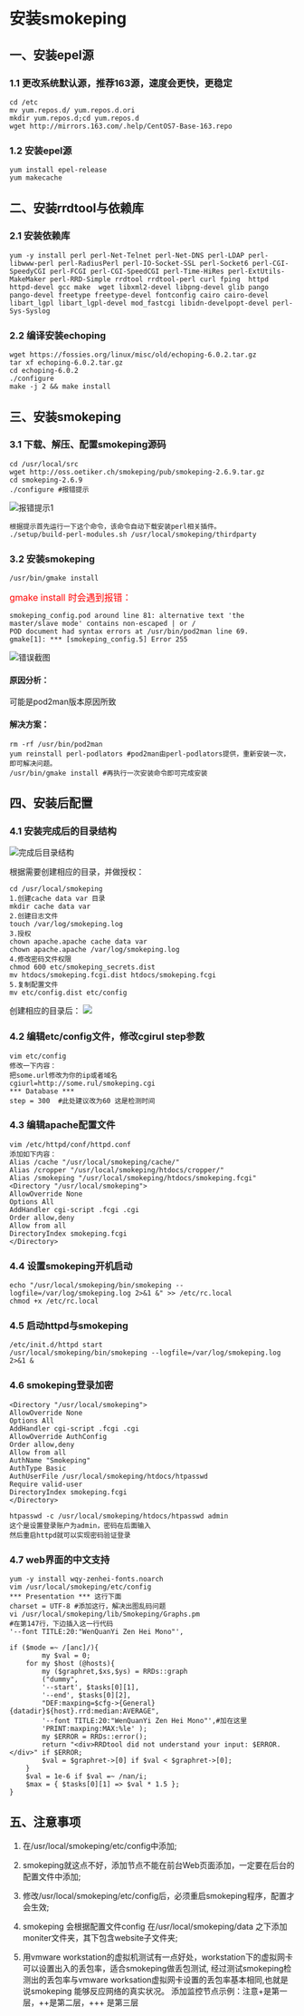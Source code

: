 # 安装smokeping


## 一、安装epel源
### 1.1	更改系统默认源，推荐163源，速度会更快，更稳定
	cd /etc
	mv yum.repos.d/ yum.repos.d.ori
	mkdir yum.repos.d;cd yum.repos.d
	wget http://mirrors.163.com/.help/CentOS7-Base-163.repo

### 1.2 安装epel源
	yum install epel-release
	yum makecache

## 二、安装rrdtool与依赖库
### 2.1 安装依赖库
	yum -y install perl perl-Net-Telnet perl-Net-DNS perl-LDAP perl-libwww-perl perl-RadiusPerl perl-IO-Socket-SSL perl-Socket6 perl-CGI-SpeedyCGI perl-FCGI perl-CGI-SpeedCGI perl-Time-HiRes perl-ExtUtils-MakeMaker perl-RRD-Simple rrdtool rrdtool-perl curl fping  httpd httpd-devel gcc make  wget libxml2-devel libpng-devel glib pango pango-devel freetype freetype-devel fontconfig cairo cairo-devel libart_lgpl libart_lgpl-devel mod_fastcgi libidn-develpopt-devel perl-Sys-Syslog
### 2.2 编译安装echoping

	wget https://fossies.org/linux/misc/old/echoping-6.0.2.tar.gz
	tar xf echoping-6.0.2.tar.gz
	cd echoping-6.0.2
	./configure
	make -j 2 && make install 

## 三、安装smokeping

### 3.1 下载、解压、配置smokeping源码
	cd /usr/local/src
	wget http://oss.oetiker.ch/smokeping/pub/smokeping-2.6.9.tar.gz
	cd smokeping-2.6.9
	./configure #报错提示
![报错提示1](https://i.imgur.com/eB5ex1G.png)

	根据提示首先运行一下这个命令，该命令自动下载安装perl相关插件。
	./setup/build-perl-modules.sh /usr/local/smokeping/thirdparty

### 3.2 安装smokeping
	/usr/bin/gmake install
	
<font color=#FF0000 size=3 >gmake install 时会遇到报错：</font>

	smokeping_config.pod around line 81: alternative text 'the master/slave mode' contains non-escaped | or /
	POD document had syntax errors at /usr/bin/pod2man line 69.
	gmake[1]: *** [smokeping_config.5] Error 255

![错误截图](https://i.imgur.com/14qROeN.png)

#### 原因分析：

可能是pod2man版本原因所致

#### 解决方案：
	rm -rf /usr/bin/pod2man
    yum reinstall perl-podlators #pod2man由perl-podlators提供，重新安装一次，即可解决问题。
	/usr/bin/gmake install #再执行一次安装命令即可完成安装

## 四、安装后配置

### 4.1 安装完成后的目录结构
![完成后目录结构](https://i.imgur.com/bkUPAgc.png)

根据需要创建相应的目录，并做授权：

	cd /usr/local/smokeping
	1.创建cache data var 目录
	mkdir cache data var
	2.创建日志文件
	touch /var/log/smokeping.log
	3.授权
	chown apache.apache cache data var
	chown apache.apache /var/log/smokeping.log
	4.修改密码文件权限
	chmod 600 etc/smokeping_secrets.dist
	mv htdocs/smokeping.fcgi.dist htdocs/smokeping.fcgi
	5.复制配置文件
	mv etc/config.dist etc/config

创建相应的目录后：
![](https://i.imgur.com/wYO7a7K.png)

### 4.2 编辑etc/config文件，修改cgirul step参数
	
	vim etc/config
	修改一下内容：
	把some.url修改为你的ip或者域名
	cgiurl=http://some.rul/smokeping.cgi
 	*** Database ***
  	step = 300  #此处建议改为60 这是检测时间

### 4.3 编辑apache配置文件
	vim /etc/httpd/conf/httpd.conf
	添加如下内容：
	Alias /cache "/usr/local/smokeping/cache/"
	Alias /cropper "/usr/local/smokeping/htdocs/cropper/"
	Alias /smokeping "/usr/local/smokeping/htdocs/smokeping.fcgi"
	<Directory "/usr/local/smokeping">
	AllowOverride None
	Options All
	AddHandler cgi-script .fcgi .cgi
	Order allow,deny
	Allow from all
	DirectoryIndex smokeping.fcgi
	</Directory>

### 4.4 设置smokeping开机启动
	
	echo "/usr/local/smokeping/bin/smokeping --logfile=/var/log/smokeping.log 2>&1 &" >> /etc/rc.local
	chmod +x /etc/rc.local

### 4.5 启动httpd与smokeping
	/etc/init.d/httpd start
	/usr/local/smokeping/bin/smokeping --logfile=/var/log/smokeping.log 2>&1 &

### 4.6 smokeping登录加密

	<Directory "/usr/local/smokeping">
	AllowOverride None
	Options All
	AddHandler cgi-script .fcgi .cgi
	AllowOverride AuthConfig
	Order allow,deny
	Allow from all
	AuthName "Smokeping"
	AuthType Basic
	AuthUserFile /usr/local/smokeping/htdocs/htpasswd
	Require valid-user
	DirectoryIndex smokeping.fcgi
	</Directory>

	htpasswd -c /usr/local/smokeping/htdocs/htpasswd admin
	这个是设置登录账户为admin，密码在后面输入
	然后重启httpd就可以实现密码验证登录

### 4.7 web界面的中文支持

	yum -y install wqy-zenhei-fonts.noarch
	vim /usr/local/smokeping/etc/config
	*** Presentation *** 这行下面
	charset = UTF-8 #添加这行，解决出图乱码问题
	vi /usr/local/smokeping/lib/Smokeping/Graphs.pm
	#在第147行，下边插入这一行代码
	'--font TITLE:20:"WenQuanYi Zen Hei Mono"',

	if ($mode =~ /[anc]/){
	        my $val = 0;
        for my $host (@hosts){
            my ($graphret,$xs,$ys) = RRDs::graph
            ("dummy",
            '--start', $tasks[0][1],
            '--end', $tasks[0][2],
            "DEF:maxping=$cfg->{General}{datadir}${host}.rrd:median:AVERAGE",
            '--font TITLE:20:"WenQuanYi Zen Hei Mono"',#加在这里
            'PRINT:maxping:MAX:%le' );
            my $ERROR = RRDs::error();
            return "<div>RRDtool did not understand your input: $ERROR.</div>" if $ERROR;
            $val = $graphret->[0] if $val < $graphret->[0];
        }
        $val = 1e-6 if $val =~ /nan/i;
        $max = { $tasks[0][1] => $val * 1.5 };
    }

## 五、注意事项
1. 在/usr/local/smokeping/etc/config中添加;

2. smokeping就这点不好，添加节点不能在前台Web页面添加，一定要在后台的配置文件中添加;

3. 修改/usr/local/smokeping/etc/config后，必须重启smokeping程序，配置才会生效;

4. smokeping 会根据配置文件config 在/usr/local/smokeping/data 之下添加moniter文件夹，其下包含website子文件夹;

5. 用vmware workstation的虚拟机测试有一点好处，workstation下的虚拟网卡可以设置出入的丢包率，适合smokeping做丢包测试, 经过测试smokeping检测出的丢包率与vmware worksation虚拟网卡设置的丢包率基本相同,也就是说smokeping 能够反应网络的真实状况。
添加监控节点示例：注意+是第一层，++是第二层，+++ 是第三层